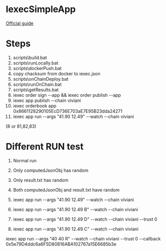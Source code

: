 # IexecSimpleApp

[Official guide](https://docs.iex.ec/for-developers/your-first-app)

# Steps

1.  scripts\build.bat
2.  scripts\runLocally.bat
3.  scripts\dockerPush.bat <docker-usernamed>
4.  copy chacksum from docker to iexec.json
5.  scripts\onChainDeploy.bat
6.  scripts\runOnChain.bat
7.  scripts\getResults.bat <task-id>
8.  iexec order sign --app && iexec order publish --app
81. iexec app publish --chain viviani
82. iexec orderbook app 0x8661128290105EcD736E703aE7E95B23dda24271
83. iexec app run --args "41.90 12.49" --watch --chain viviani

(8 or 81,82,83)

# Different RUN test

1.  Normal run
2.  Only computedJsonObj has random
3.  Only result.txt has random
4.  Both computedJsonObj and result.txt have random

1.  iexec app run --args "41.90 12.49" --watch --chain viviani
2.  iexec app run --args "41.90 12.49 B" --watch --chain viviani
3.  iexec app run --args "41.90 12.49 D" --watch --chain viviani --trust 0
4.  iexec app run --args "41.90 12.49 C" --watch --chain viviani

iexec app run --args "40 40 R" --watch --chain viviani --trust 0 --callback 0x5e79D4ddc6a6F5D80816ABA102767a15E6685b3e